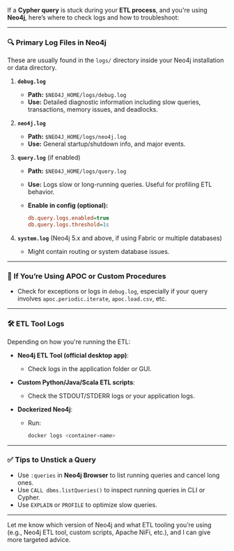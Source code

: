 If a **Cypher query** is stuck during your **ETL process**, and you're using **Neo4j**, here’s where to check logs and how to troubleshoot:

---

### 🔍 **Primary Log Files in Neo4j**

These are usually found in the `logs/` directory inside your Neo4j installation or data directory.

1. **`debug.log`**

   * **Path:** `$NEO4J_HOME/logs/debug.log`
   * **Use:** Detailed diagnostic information including slow queries, transactions, memory issues, and deadlocks.

2. **`neo4j.log`**

   * **Path:** `$NEO4J_HOME/logs/neo4j.log`
   * **Use:** General startup/shutdown info, and major events.

3. **`query.log`** (if enabled)

   * **Path:** `$NEO4J_HOME/logs/query.log`
   * **Use:** Logs slow or long-running queries. Useful for profiling ETL behavior.
   * **Enable in config (optional):**

     ```ini
     db.query.logs.enabled=true
     db.query.logs.threshold=1s
     ```

4. **`system.log`** (Neo4j 5.x and above, if using Fabric or multiple databases)

   * Might contain routing or system database issues.

---

### 🧪 If You’re Using APOC or Custom Procedures

* Check for exceptions or logs in `debug.log`, especially if your query involves `apoc.periodic.iterate`, `apoc.load.csv`, etc.

---

### 🛠️ ETL Tool Logs

Depending on how you're running the ETL:

* **Neo4j ETL Tool (official desktop app)**:

  * Check logs in the application folder or GUI.
* **Custom Python/Java/Scala ETL scripts**:

  * Check the STDOUT/STDERR logs or your application logs.
* **Dockerized Neo4j**:

  * Run:

    ```bash
    docker logs <container-name>
    ```

---

### ✅ Tips to Unstick a Query

* Use `:queries` in **Neo4j Browser** to list running queries and cancel long ones.
* Use `CALL dbms.listQueries()` to inspect running queries in CLI or Cypher.
* Use `EXPLAIN` or `PROFILE` to optimize slow queries.

---

Let me know which version of Neo4j and what ETL tooling you’re using (e.g., Neo4j ETL tool, custom scripts, Apache NiFi, etc.), and I can give more targeted advice.
